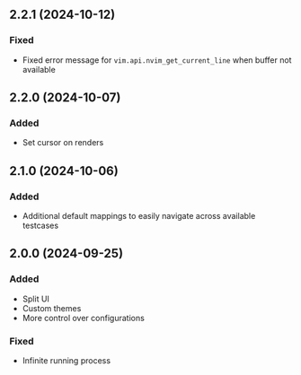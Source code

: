 ## 2.2.1 (2024-10-12)

### Fixed

- Fixed error message for `vim.api.nvim_get_current_line` when buffer not available

## 2.2.0 (2024-10-07)

### Added

- Set cursor on renders

## 2.1.0 (2024-10-06)

### Added

- Additional default mappings to easily navigate across available testcases

## 2.0.0 (2024-09-25)

### Added

- Split UI
- Custom themes
- More control over configurations

### Fixed

- Infinite running process
